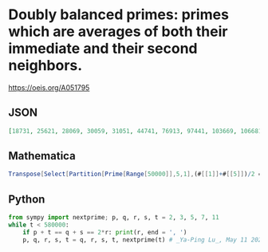 # Doubly balanced primes: primes which are averages of both their immediate and their second neighbors\.
https://oeis.org/A051795
## JSON
```JSON
[18731, 25621, 28069, 30059, 31051, 44741, 76913, 97441, 103669, 106681, 118831, 128449, 135089, 182549, 202999, 240491, 245771, 249199, 267569, 295387, 347329, 372751, 381401, 435751, 451337, 455419, 471521, 478099, 498301, 516877, 526441, 575231, 577873]
```
## Mathematica
```Mathematica
Transpose[Select[Partition[Prime[Range[50000]],5,1],(#[[1]]+#[[5]])/2 == (#[[2]]+#[[4]])/2 == #[[3]]&]][[3]] (* _Harvey P. Dale_, Sep 13 2013 *)
```
## Python
```Python
from sympy import nextprime; p, q, r, s, t = 2, 3, 5, 7, 11
while t < 580000:
    if p + t == q + s == 2*r: print(r, end = ', ')
    p, q, r, s, t = q, r, s, t, nextprime(t) # _Ya-Ping Lu_, May 11 2024
```
